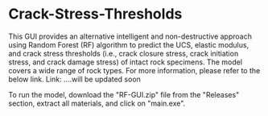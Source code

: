 # Crack-Stress-Thresholds
This GUI provides an alternative intelligent and non-destructive approach using Random Forest (RF) algorithm to predict the UCS, elastic modulus, and crack stress thresholds (i.e., crack closure stress, crack initiation stress, and crack damage stress) of intact rock specimens. The model covers a wide range of rock types. For more information, please refer to the below link.
Link: ....will be updated soon

To run the model, download the "RF-GUI.zip" file from the "Releases" section, extract all materials, and click on "main.exe". 
